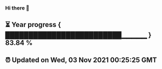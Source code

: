 ### Hi there 👋
⏳ Year progress { █████████████████████████▁▁▁▁▁ } 83.84 %
---
⏰ Updated on Wed, 03 Nov 2021 00:25:25 GMT
---
